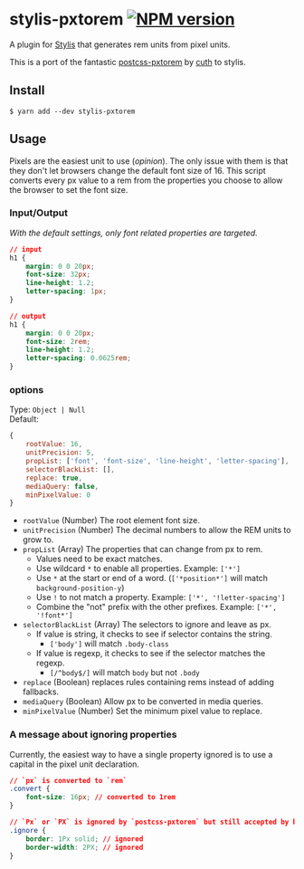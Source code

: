 # stylis-pxtorem [![NPM version](https://badge.fury.io/js/stylis-pxtorem.svg)](http://badge.fury.io/js/stylis-pxtorem)

A plugin for [Stylis](https://stylis.js.org/) that generates rem units from pixel units. 

This is a port of the fantastic [postcss-pxtorem](https://github.com/cuth/postcss-pxtorem) by [cuth](https://github.com/cuth/) to stylis.

## Install

```shell
$ yarn add --dev stylis-pxtorem 
```

## Usage

Pixels are the easiest unit to use (*opinion*). The only issue with them is that they don't let browsers change the default font size of 16. This script converts every px value to a rem from the properties you choose to allow the browser to set the font size.


### Input/Output

*With the default settings, only font related properties are targeted.*

```css
// input
h1 {
    margin: 0 0 20px;
    font-size: 32px;
    line-height: 1.2;
    letter-spacing: 1px;
}

// output
h1 {
    margin: 0 0 20px;
    font-size: 2rem;
    line-height: 1.2;
    letter-spacing: 0.0625rem;
}
```

### options

Type: `Object | Null`  
Default:
```js
{
    rootValue: 16,
    unitPrecision: 5,
    propList: ['font', 'font-size', 'line-height', 'letter-spacing'],
    selectorBlackList: [],
    replace: true,
    mediaQuery: false,
    minPixelValue: 0
}
```

- `rootValue` (Number) The root element font size.
- `unitPrecision` (Number) The decimal numbers to allow the REM units to grow to.
- `propList` (Array) The properties that can change from px to rem.
    - Values need to be exact matches.
    - Use wildcard `*` to enable all properties. Example: `['*']`
    - Use `*` at the start or end of a word. (`['*position*']` will match `background-position-y`)
    - Use `!` to not match a property. Example: `['*', '!letter-spacing']`
    - Combine the "not" prefix with the other prefixes. Example: `['*', '!font*']` 
- `selectorBlackList` (Array) The selectors to ignore and leave as px.
    - If value is string, it checks to see if selector contains the string.
        - `['body']` will match `.body-class`
    - If value is regexp, it checks to see if the selector matches the regexp.
        - `[/^body$/]` will match `body` but not `.body`
- `replace` (Boolean) replaces rules containing rems instead of adding fallbacks.
- `mediaQuery` (Boolean) Allow px to be converted in media queries.
- `minPixelValue` (Number) Set the minimum pixel value to replace.

### A message about ignoring properties
Currently, the easiest way to have a single property ignored is to use a capital in the pixel unit declaration.

```css
// `px` is converted to `rem`
.convert {
    font-size: 16px; // converted to 1rem
}

// `Px` or `PX` is ignored by `postcss-pxtorem` but still accepted by browsers
.ignore {
    border: 1Px solid; // ignored
    border-width: 2PX; // ignored
}
```
